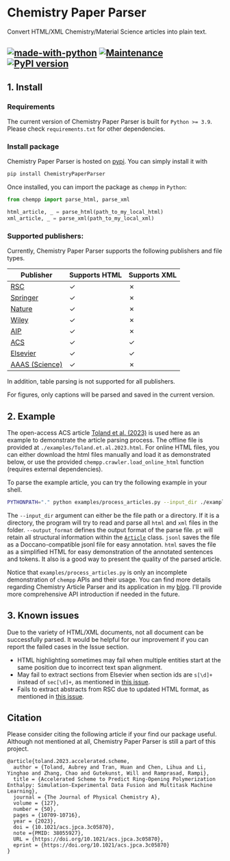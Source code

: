 # Chemistry Paper Parser
Convert HTML/XML Chemistry/Material Science articles into plain text.

[![made-with-python](https://img.shields.io/badge/Made%20with-Python-1f425f.svg?color=purple)](https://www.python.org/)
[![Maintenance](https://img.shields.io/badge/Maintained%3F-yes-green.svg)](https://github.com/Yinghao-Li/chemdocparsing)
[![PyPI version](https://badge.fury.io/py/ChemistryPaperParser.svg)](https://badge.fury.io/py/ChemistryPaperParser)
---

## 1. Install

### Requirements
The current version of Chemistry Paper Parser is built for `Python >= 3.9`.
Please check `requirements.txt` for other dependencies.

### Install package

Chemistry Paper Parser is hosted on [pypi](https://pypi.org/).
You can simply install it with
```bash
pip install ChemistryPaperParser
```

Once installed, you can import the package as `chempp` in `Python`:

```python
from chempp import parse_html, parse_xml

html_article, _ = parse_html(path_to_my_local_html)
xml_article, _ = parse_xml(path_to_my_local_xml)
```

### Supported publishers:

Currently, Chemistry Paper Parser supports the following publishers and file types.

| Publisher | Supports HTML | Supports XML |
|-----------|---------------|--------------|
| [RSC](https://pubs.rsc.org/) | ✓ | ✗ |
| [Springer](https://www.springer.com/us) | ✓ | ✗ |
| [Nature](https://www.nature.com/) | ✓ | ✗ |
| [Wiley](https://onlinelibrary.wiley.com/) | ✓ | ✗ |
| [AIP](https://pubs.aip.org/) | ✓ | ✗ |
| [ACS](https://pubs.acs.org/) | ✓ | ✓ |
| [Elsevier](https://www.elsevier.com/) | ✓ | ✓ |
| [AAAS (Science)](https://www.science.org/journals) | ✓ | ✗ |

In addition, table parsing is not supported for all publishers.

For figures, only captions will be parsed and saved in the current version.

## 2. Example

The open-access ACS article [Toland et al. (2023)](https://pubs.acs.org/doi/10.1021/acs.jpca.3c05870#) is used here as an example to demonstrate the article parsing process.
The offline file is provided at `./examples/Toland.et.al.2023.html`.
For online HTML files, you can either download the html files manually and load it as demonstrated below, or use the provided `chempp.crawler.load_online_html` function (requires external dependencies).

To parse the example article, you can try the following example in your shell.
```bash
PYTHONPATH="." python examples/process_articles.py --input_dir ./examples/ --output_dir ./output/ --output_format pt
```
The `--input_dir` argument can either be the file path or a directory. If it is a directory, the program will try to read and parse all `html` and `xml` files in the folder.
`--output_format` defines the output format of the parse file.
`pt` will retain all structural information within the [`Article`](https://github.com/Yinghao-Li/ChemistryHTMLPaperParser/blob/087cf01fb0a0b44008e3ac987ba4e77e2d9f8d3c/chempp/article/article.py#L57) class.
`jsonl` saves the file as a Doccano-compatible jsonl file for easy annotation.
`html` saves the file as a simplified HTML for easy demonstration of the annotated sentences and tokens.
It also is a good way to present the quality of the parsed article.

Notice that `examples/process_articles.py` is only an incomplete demonstration of `chempp` APIs and their usage.
You can find more details regarding Chemistry Article Parser and its application in my [blog](https://yinghao-li.github.io/posts/2023/07/material-ie/).
I'll provide more comprehensive API introduction if needed in the future.


## 3. Known issues

Due to the variety of HTML/XML documents, not all document can be successfully parsed.
It would be helpful for our improvement if you can report the failed cases in the Issue section.


- HTML highlighting sometimes may fail when multiple entities start at the same position due to incorrect text span alignment.
- May fail to extract sections from Elsevier when section ids are `s[\d]+` instead of `sec[\d]+`, as mentioned in [this issue](https://github.com/Yinghao-Li/ChemistryHTMLPaperParser/issues/2).
- Fails to extract abstracts from RSC due to updated HTML format, as mentioned in [this issue](https://github.com/Yinghao-Li/ChemistryHTMLPaperParser/issues/1).

## Citation

Please consider citing the following article if your find our package useful.
Although not mentioned at all, Chemistry Paper Parser is still a part of this project.
```
@article{toland.2023.accelerated.scheme,
  author = {Toland, Aubrey and Tran, Huan and Chen, Lihua and Li, Yinghao and Zhang, Chao and Gutekunst, Will and Ramprasad, Rampi},
  title = {Accelerated Scheme to Predict Ring-Opening Polymerization Enthalpy: Simulation-Experimental Data Fusion and Multitask Machine Learning},
  journal = {The Journal of Physical Chemistry A},
  volume = {127},
  number = {50},
  pages = {10709-10716},
  year = {2023},
  doi = {10.1021/acs.jpca.3c05870},
  note ={PMID: 38055927},
  URL = {https://doi.org/10.1021/acs.jpca.3c05870},
  eprint = {https://doi.org/10.1021/acs.jpca.3c05870}
}
```